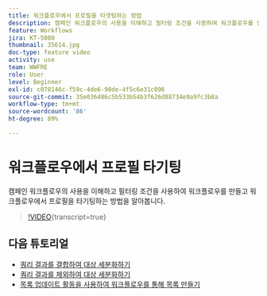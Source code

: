```yaml
---
title: 워크플로우에서 프로필을 타겟팅하는 방법
description: 캠페인 워크플로우의 사용을 이해하고 필터링 조건을 사용하여 워크플로우를 만들고 워크플로우에서 프로필을 타기팅하는 방법을 알아봅니다.
feature: Workflows
jira: KT-5080
thumbnail: 35614.jpg
doc-type: feature video
activity: use
team: WWFRE
role: User
level: Beginner
exl-id: c078146c-f59c-4de6-90de-4f5c6e31c096
source-git-commit: 35e036486c5b533b54b3f626d88734e9a9fc3b8a
workflow-type: tm+mt
source-wordcount: '86'
ht-degree: 89%

---
```


# 워크플로우에서 프로필 타기팅

캠페인 워크플로우의 사용을 이해하고 필터링 조건을 사용하여 워크플로우를 만들고 워크플로우에서 프로필을 타기팅하는 방법을 알아봅니다.

>[!VIDEO](https://video.tv.adobe.com/v/35614?quality=12&learn=on){transcript=true}

## 다음 튜토리얼

* [쿼리 결과를 결합하여 대상 세분화하기](/help/automating-with-workflows/refining-targets-by-combining-query-results.md)
* [쿼리 결과를 제외하여 대상 세분화하기](/help/automating-with-workflows/refining-targets-by-excluding-query-results.md)
* [목록 업데이트 활동을 사용하여 워크플로우를 통해 목록 만들기](/help/automating-with-workflows/using-the-update-list-activity.md)
